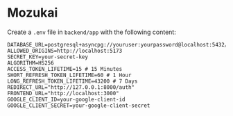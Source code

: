 # Mozukai

Create a `.env` file in `backend/app` with the following content:

```env
DATABASE_URL=postgresql+asyncpg://youruser:yourpassword@localhost:5432/yourdatabase
ALLOWED_ORIGINS=http://localhost:5173
SECRET_KEY=your-secret-key
ALGORITHM=HS256
ACCESS_TOKEN_LIFETIME=15 # 15 Minutes
SHORT_REFRESH_TOKEN_LIFETIME=60 # 1 Hour
LONG_REFRESH_TOKEN_LIFETIME=43200 # 7 Days
REDIRECT_URL="http://127.0.0.1:8000/auth"
FRONTEND_URL="http://localhost:3000"
GOOGLE_CLIENT_ID=your-google-client-id
GOOGLE_CLIENT_SECRET=your-google-client-secret
